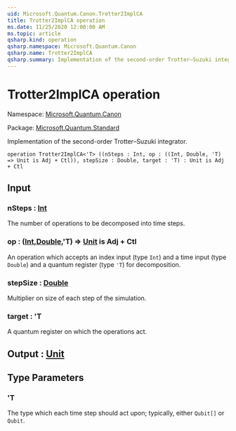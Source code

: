 ```yaml
---
uid: Microsoft.Quantum.Canon.Trotter2ImplCA
title: Trotter2ImplCA operation
ms.date: 11/25/2020 12:00:00 AM
ms.topic: article
qsharp.kind: operation
qsharp.namespace: Microsoft.Quantum.Canon
qsharp.name: Trotter2ImplCA
qsharp.summary: Implementation of the second-order Trotter–Suzuki integrator.
---
```


# Trotter2ImplCA operation

Namespace: [Microsoft.Quantum.Canon](xref:Microsoft.Quantum.Canon)

Package: [Microsoft.Quantum.Standard](https://nuget.org/packages/Microsoft.Quantum.Standard)


Implementation of the second-order Trotter–Suzuki integrator.

```qsharp
operation Trotter2ImplCA<'T> ((nSteps : Int, op : ((Int, Double, 'T) => Unit is Adj + Ctl)), stepSize : Double, target : 'T) : Unit is Adj + Ctl
```


## Input

### nSteps : [Int](xref:microsoft.quantum.user-guide.language.types)

The number of operations to be decomposed into time steps.


### op : ([Int](xref:microsoft.quantum.user-guide.language.types),[Double](xref:microsoft.quantum.user-guide.language.types),'T) => [Unit](xref:microsoft.quantum.user-guide.language.types)  is Adj + Ctl

An operation which accepts an index input (type `Int`) and a timeinput (type `Double`) and a quantum register (type `'T`) for decomposition.


### stepSize : [Double](xref:microsoft.quantum.user-guide.language.types)

Multiplier on size of each step of the simulation.


### target : 'T

A quantum register on which the operations act.



## Output : [Unit](xref:microsoft.quantum.user-guide.language.types)



## Type Parameters

### 'T

The type which each time step should act upon; typically, either`Qubit[]` or `Qubit`.
